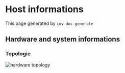 # Host informations

This page generated by `inv doc-generate`

## Hardware and system informations

[comment]: (>>HOSTINFOS)


### Topologie


![hardware topology](hosts/sam/topologie.svg)
 
        

[comment]: (<<HOSTINFOS)
